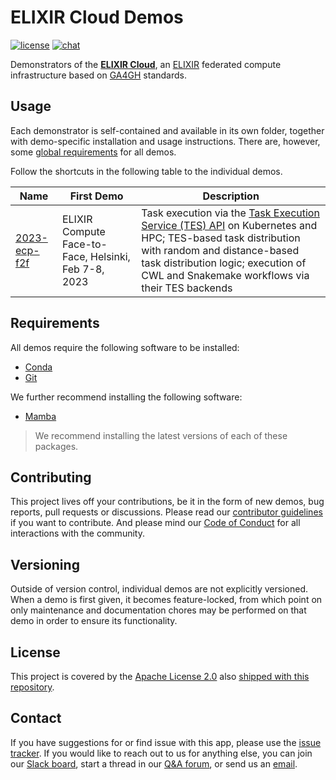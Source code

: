 # ELIXIR Cloud Demos

[![license][badge-license]][badge-url-license]
[![chat][badge-chat]][badge-url-chat]

Demonstrators of the [**ELIXIR Cloud**][res-elixir-cloud], an
[ELIXIR][res-elixir] federated compute infrastructure based on
[GA4GH][res-ga4gh] standards.

## Usage

Each demonstrator is self-contained and available in its own folder, together
with demo-specific installation and usage instructions. There are, however,
some [global requirements](#requirements) for all demos.

Follow the shortcuts in the following table to the individual demos.

| Name | First Demo | Description |
| --- | --- | --- |
| [2023-ecp-f2f](demos/2023-ecp-f2f/demo.ipynb) | ELIXIR Compute Face-to-Face, Helsinki, Feb 7-8, 2023 | Task execution via the [Task Execution Service (TES) API](https://github.com/ga4gh/task-execution-schemas/) on Kubernetes and HPC; TES-based task distribution with random and distance-based task distribution logic; execution of CWL and Snakemake workflows via their TES backends |

## Requirements

All demos require the following software to be installed:

- [Conda][req-conda]
- [Git][req-git]

We further recommend installing the following software:

- [Mamba][req-mamba]

> We recommend installing the latest versions of each of these packages.

## Contributing

This project lives off your contributions, be it in the form of new demos, bug
reports, pull requests or discussions. Please read our [contributor
guidelines][docs-contributing] if you want to contribute. And please mind our
[Code of Conduct][docs-coc] for all interactions with the community.

## Versioning

Outside of version control, individual demos are not explicitly versioned. When
a demo is first given, it becomes feature-locked, from which point on only
maintenance and documentation chores may be performed on that demo in order to
ensure its functionality.

## License

This project is covered by the [Apache License 2.0][badge-url-license] also
[shipped with this repository][docs-license].

## Contact

If you have suggestions for or find issue with this app, please use the
[issue tracker][contact-issue-tracker]. If you would like to reach out to us
for anything else, you can join our [Slack board][badge-url-chat], start a
thread in our [Q&A forum][contact-qa], or send us an [email][contact-email].

[badge-chat]: <https://img.shields.io/static/v1?label=chat&message=Slack&color=ff6994>
[badge-license]: <https://img.shields.io/badge/license-Apache%202.0-blue.svg>
[badge-url-chat]: <https://join.slack.com/t/elixir-cloud/shared_invite/enQtNzA3NTQ5Mzg2NjQ3LTZjZGI1OGQ5ZTRiOTRkY2ExMGUxNmQyODAxMDdjM2EyZDQ1YWM0ZGFjOTJhNzg5NjE0YmJiZTZhZDVhOWE4MWM>
[badge-url-license]: <http://www.apache.org/licenses/LICENSE-2.0>
[contact-email]: <mailto:cloud-service@elixir-europe.org>
[contact-issue-tracker]: <https://github.com/elixir-cloud-aai/landing-page/issues>
[contact-qa]: <https://github.com/elixir-cloud-aai/elixir-cloud-aai/discussions>
[docs-coc]: <https://elixir-cloud-aai.github.io/about/code-of-conduct/>
[docs-contributing]: <https://elixir-cloud-aai.github.io/guides/guide-contributor/>
[docs-license]: LICENSE
[req-conda]: <https://conda.io/>
[req-git]: <https://git-scm.com/>
[req-mamba]: <https://mamba.readthedocs.io/>
[res-elixir]: <https://elixir-europe.org/>
[res-elixir-cloud]: <https://elixir-cloud.dcc.sib.swiss/>
[res-ga4gh]: <https://ga4gh.org/>
